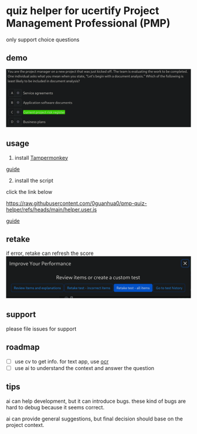 # quiz helper for ucertify Project Management Professional (PMP)
only support choice questions

## demo
![demo](./pic/demo.png)

## usage
1. install [Tampermonkey](https://www.tampermonkey.net/)

[guide](https://www.tampermonkey.net/faq.php?locale=en#Q100)

2. install the script

click the link below

https://raw.githubusercontent.com/0guanhua0/pmp-quiz-helper/refs/heads/main/helper.user.js

[guide](https://www.tampermonkey.net/faq.php?locale=en#Q102)

## retake
if error, retake can refresh the score
![retake](./pic/retake.png)

## support
please file issues for support

## roadmap
- [ ] use cv to get info. for text app, use [ocr](https://en.wikipedia.org/wiki/Optical_character_recognition)
- [ ] use ai to understand the context and answer the question

## tips
ai can help development, but it can introduce bugs. these kind of bugs are hard to debug because it seems correct.

ai can provide general suggestions, but final decision should base on the project context.

